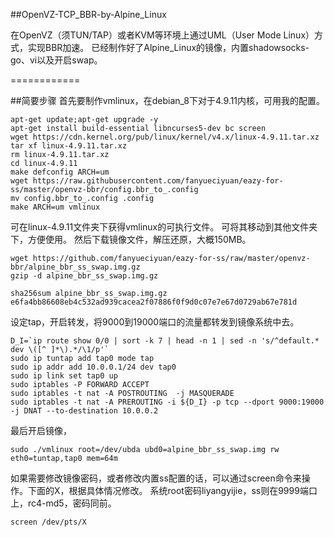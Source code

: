 ##OpenVZ-TCP_BBR-by-Alpine_Linux

在OpenVZ（须TUN/TAP）或者KVM等环境上通过UML（User Mode Linux）方式，实现BBR加速。
已经制作好了Alpine_Linux的镜像，内置shadowsocks-go、vi以及开启swap。

============

##简要步骤
首先要制作vmlinux，在debian_8下对于4.9.11内核，可用我的配置。

```shell
apt-get update;apt-get upgrade -y
apt-get install build-essential libncurses5-dev bc screen
wget https://cdn.kernel.org/pub/linux/kernel/v4.x/linux-4.9.11.tar.xz
tar xf linux-4.9.11.tar.xz
rm linux-4.9.11.tar.xz
cd linux-4.9.11
make defconfig ARCH=um
wget https://raw.githubusercontent.com/fanyueciyuan/eazy-for-ss/master/openvz-bbr/config.bbr_to_.config
mv config.bbr_to_.config .config
make ARCH=um vmlinux 
```

可在linux-4.9.11文件夹下获得vmlinux的可执行文件。
可将其移动到其他文件夹下，方便使用。
然后下载镜像文件，解压还原，大概150MB。

```shell
wget https://github.com/fanyueciyuan/eazy-for-ss/raw/master/openvz-bbr/alpine_bbr_ss_swap.img.gz
gzip -d alpine_bbr_ss_swap.img.gz

sha256sum alpine_bbr_ss_swap.img.gz
e6fa4bb86608eb4c532ad939cacea2f07886f0f9d0c07e7e67d0729ab67e781d
```

设定tap，开启转发，将9000到19000端口的流量都转发到镜像系统中去。
 
```shell
D_I=`ip route show 0/0 | sort -k 7 | head -n 1 | sed -n 's/^default.* dev \([^ ]*\).*/\1/p'`
sudo ip tuntap add tap0 mode tap  
sudo ip addr add 10.0.0.1/24 dev tap0  
sudo ip link set tap0 up  
sudo iptables -P FORWARD ACCEPT
sudo iptables -t nat -A POSTROUTING  -j MASQUERADE
sudo iptables -t nat -A PREROUTING -i ${D_I} -p tcp --dport 9000:19000 -j DNAT --to-destination 10.0.0.2
```

最后开启镜像，
```shell
sudo ./vmlinux root=/dev/ubda ubd0=alpine_bbr_ss_swap.img rw eth0=tuntap,tap0 mem=64m
```

如果需要修改镜像密码，或者修改内置ss配置的话，可以通过screen命令来操作。下面的X，根据具体情况修改。
系统root密码liyangyijie，ss则在9999端口上，rc4-md5，密码同前。
```shell
screen /dev/pts/X
```
